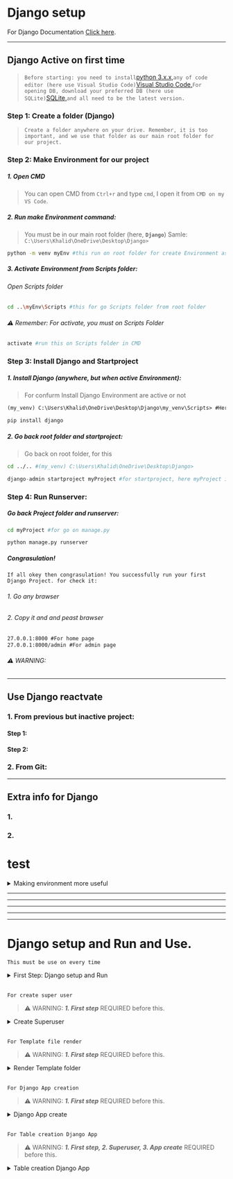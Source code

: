 # Django setup

For Django Documentation [Click here](https://docs.djangoproject.com/).

---

## Django Active on first time

>```Before starting: you need to install```[python 3.x.x,](https://www.python.org/downloads/)```any of code editor (here use Visual Studio Code)```[Visual Studio Code,](https://code.visualstudio.com/download)```For opening DB, download your preferred DB (here use SQLite)```[SQLite,](https://sqlitebrowser.org/dl/)```and all need to be the latest version.```

### Step 1: Create a folder (Django)

> ```Create a folder anywhere on your drive. Remember, it is too important, and we use that folder as our main root folder for our project.```

### Step 2: Make Environment for our project

##### 1. Open CMD

> You can open CMD from ```Ctrl+r``` and type ```cmd```, I open it from ```CMD on my VS Code```.

##### 2. Run make Environment command:

>You must be in our main root folder (here, <b>```Django```</b>)
Samle: ```C:\Users\Khalid\OneDrive\Desktop\Django> ```

```bash
python -m venv myEnv #this run on root folder for create Environment as myEnv
```

##### 3. Activate Environment from Scripts folder:

###### Open Scripts folder

```bash
cd ..\myEnv\Scripts #this for go Scripts folder from root folder
```

###### ⚠️ Remember: For activate, you must on Scripts Folder

```bash
activate #run this on Scripts folder in CMD
```

### Step 3: Install Django and Startproject

##### 1. Install Django (anywhere, but when active Environment):

> For confurm Install Django Environment are active or not
```txt
(my_venv) C:\Users\Khalid\OneDrive\Desktop\Django\my_venv\Scripts> #Here on most left '(my_venv)' indicate.
```

```bash
pip install django
```

##### 2. Go back root folder and startproject:

> Go back on root folder, for this

```bash
cd ../.. #(my_venv) C:\Users\Khalid\OneDrive\Desktop\Django>
```

```py
django-admin startproject myProject #for startproject, here myProject is a name for your project
```

### Step 4: Run Runserver:
##### Go back Project folder and runserver:


```bash
cd myProject #for go on manage.py
```

```bash
python manage.py runserver
```

##### Congrasulation!

```If all okey then congrasulation! You successfully run your first Django Project. for check it:```

###### 1. Go any brawser
###### 2. Copy it and and peast brawser
```txt
27.0.0.1:8000 #For home page
27.0.0.1:8000/admin #For admin page
```

###### ⚠️ WARNING: 

---

## Use Django reactvate

### 1. From previous but inactive project:

#### Step 1: 

#### Step 2:

### 2. From Git:

---

## Extra info for Django

### 1. 

### 2. 





# test

<details>
<summary>Making environment more useful</summary>
- fast
- 2nd

</details>




---
---
---
---
---


<!-- <details>
<summary>Django setup</summary>



</details> -->

# Django setup and Run and Use.
```This must be use on every time```
<details>
<summary>First Step: Django setup and Run</summary>
<!-- **This must be use on every time** -->
<details>
<summary>Django Active on first time</summary>

## Create a folder (Django)


## Make Environment for our project and activate


## Install Django and Startproject


## Run Runserver:

</details>
<details>
<summary>Django Active on next time (or use from GitHub)</summary>

### Open folder on CMD / command prompt (Django)


### Make Environment for our project


### Install Django and Startproject


### Run Runserver:

</details>
</details>
<br>

```For create super user```
>⚠️ WARNING: <b>*1. First step*</b> REQUIRED before this.

<details>
<summary>Create Superuser</summary>



</details>
<br>

```For Template file render```
>⚠️ WARNING: <b>*1. First step*</b> REQUIRED before this.

<details>
<summary>Render Template folder</summary>



</details>

<br>

```For Django App creation```
>⚠️ WARNING: <b>*1. First step*</b> REQUIRED before this.

<details>
<summary>Django App create</summary>



</details>


<br>

```For Table creation Django App```
>⚠️ WARNING: <b>*1. First step, 2. Superuser, 3. App create*</b> REQUIRED before this.

<details>
<summary>Table creation Django App</summary>



</details>
